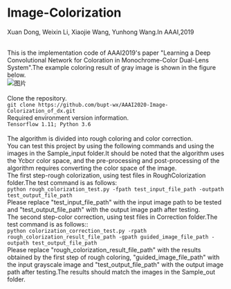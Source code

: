 # Image-Colorization
Xuan Dong, Weixin Li, Xiaojie Wang, Yunhong Wang.In AAAI,2019<br><br>

This is the implementation code of AAAI2019's paper "Learning a Deep Convolutional Network for Coloration in Monochrome-Color Dual-Lens System".The example coloring result of gray image is shown in the figure below.<br>
![图片](https://user-images.githubusercontent.com/84729271/120930077-555c7100-c71e-11eb-8d52-6cc9be3851dd.png)<br><br>
Clone the repository.<br>
`git clone https://github.com/bupt-wx/AAAI2020-Image-Colorization_of_dx.git`<br>
Required environment version information.<br>
`Tensorflow 1.11; Python 3.6`<br><br>
The algorithm is divided into rough coloring and color correction.<br>
You can test this project by using the following commands and using the images in the Sample_input folder.It should be noted that the algorithm uses the Ycbcr color space, and the pre-processing and post-processing of the algorithm requires converting the color space of the image.<br>
The first step-rough colorization, using test files in RoughColorization folder.The test command is as follows:<br>
`python rough_colorization_test.py -fpath test_input_file_path -outpath test_output_file_path`<br>
Please replace "test_input_file_path" with the input image path to be tested and "test_output_file_path" with the output image path after testing.<br>
The second step-color correction, using test files in Correction folder.The test command is as follows::<br>
`python colorization_correction_test.py -rpath rough_colorization_result_file_path -gpath guided_image_file_path -outpath test_output_file_path`<br>
Please replace "rough_colorization_result_file_path" with the results obtained by the first step of rough coloring, "guided_image_file_path" with the input grayscale image and "test_output_file_path" with the output image path after testing.The results should match the images in the Sample_out folder.<br>
